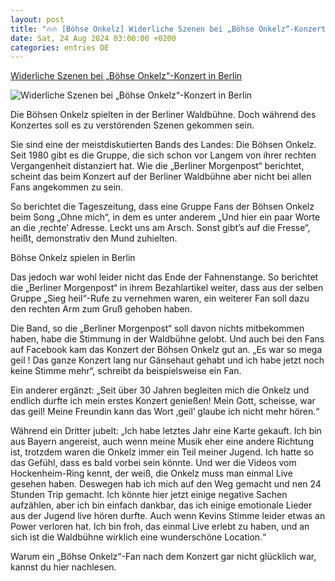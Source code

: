 ```yaml
---
layout: post
title: "🔥🔥 [Böhse Onkelz] Widerliche Szenen bei „Böhse Onkelz“-Konzert in Berlin"
date: Sat, 24 Aug 2024 03:00:00 +0200
categories: entries DE
---
```

[Widerliche Szenen bei „Böhse Onkelz“-Konzert in Berlin](https://www.derwesten.de/panorama/promi-tv/boehse-onkelz-berlin-songs-szenen-id301105028.html)

![Widerliche Szenen bei „Böhse Onkelz“-Konzert in Berlin](https://www.derwesten.de/wp-content/uploads/sites/8/2024/08/imago0103214053h-e1724311754482.jpg)

Die Böhsen Onkelz spielten in der Berliner Waldbühne. Doch während des Konzertes soll es zu verstörenden Szenen gekommen sein.

Sie sind eine der meistdiskutierten Bands des Landes: Die Böhsen Onkelz. Seit 1980 gibt es die Gruppe, die sich schon vor Langem von ihrer rechten Vergangenheit distanziert hat. Wie die „Berliner Morgenpost“ berichtet, scheint das beim Konzert auf der Berliner Waldbühne aber nicht bei allen Fans angekommen zu sein.

So berichtet die Tageszeitung, dass eine Gruppe Fans der Böhsen Onkelz beim Song „Ohne mich“, in dem es unter anderem „Und hier ein paar Worte an die ‚rechte‘ Adresse. Leckt uns am Arsch. Sonst gibt’s auf die Fresse“, heißt, demonstrativ den Mund zuhielten.

Böhse Onkelz spielen in Berlin

Das jedoch war wohl leider nicht das Ende der Fahnenstange. So berichtet die „Berliner Morgenpost“ in ihrem Bezahlartikel weiter, dass aus der selben Gruppe „Sieg heil“-Rufe zu vernehmen waren, ein weiterer Fan soll dazu den rechten Arm zum Gruß gehoben haben.

Die Band, so die „Berliner Morgenpost“ soll davon nichts mitbekommen haben, habe die Stimmung in der Waldbühne gelobt. Und auch bei den Fans auf Facebook kam das Konzert der Böhsen Onkelz gut an. „Es war so mega geil ! Das ganze Konzert lang nur Gänsehaut gehabt und ich habe jetzt noch keine Stimme mehr“, schreibt da beispielsweise ein Fan.

Ein anderer ergänzt: „Seit über 30 Jahren begleiten mich die Onkelz und endlich durfte ich mein erstes Konzert genießen! Mein Gott, scheisse, war das geil! Meine Freundin kann das Wort ‚geil‘ glaube ich nicht mehr hören.“

Während ein Dritter jubelt: „Ich habe letztes Jahr eine Karte gekauft. Ich bin aus Bayern angereist, auch wenn meine Musik eher eine andere Richtung ist, trotzdem waren die Onkelz immer ein Teil meiner Jugend. Ich hatte so das Gefühl, dass es bald vorbei sein könnte. Und wer die Videos vom Hockenheim-Ring kennt, der weiß, die Onkelz muss man einmal Live gesehen haben. Deswegen hab ich mich auf den Weg gemacht und nen 24 Stunden Trip gemacht. Ich könnte hier jetzt einige negative Sachen aufzählen, aber ich bin einfach dankbar, das ich einige emotionale Lieder aus der Jugend live hören durfte. Auch wenn Kevins Stimme leider etwas an Power verloren hat. Ich bin froh, das einmal Live erlebt zu haben, und an sich ist die Waldbühne wirklich eine wunderschöne Location.“

Warum ein „Böhse Onkelz“-Fan nach dem Konzert gar nicht glücklich war, kannst du hier nachlesen.

